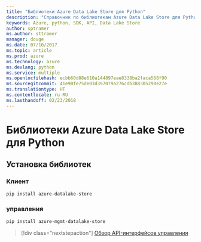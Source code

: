 ```yaml
---
title: "Библиотеки Azure Data Lake Store для Python"
description: "Справочник по библиотекам Azure Data Lake Store для Python"
keywords: Azure, python, SDK, API, Data Lake Store
author: sptramer
ms.author: sttramer
manager: douge
ms.date: 07/10/2017
ms.topic: article
ms.prod: azure
ms.technology: azure
ms.devlang: python
ms.service: multiple
ms.openlocfilehash: ecbb60d88e610a144897eae8338ba2faca568f90
ms.sourcegitcommit: 41e90fe75de03d397079a276cdb388305290e27e
ms.translationtype: HT
ms.contentlocale: ru-RU
ms.lasthandoff: 02/23/2018
---
```

# <a name="azure-data-lake-store-libraries-for-python"></a>Библиотеки Azure Data Lake Store для Python

## <a name="install-the-libraries"></a>Установка библиотек
### <a name="client"></a>Клиент

```bash
pip install azure-datalake-store
```

### <a name="management"></a>управления

```bash
pip install azure-mgmt-datalake-store
```
> [!div class="nextstepaction"]
> [Обзор API-интерфейсов управления](/python/api/overview/azure/datalakestore/management)